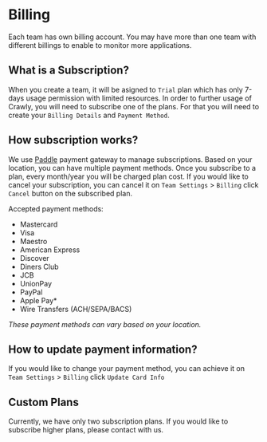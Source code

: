 # Billing

Each team has own billing account. You may have more than one team with different billings to enable to monitor more
applications.

## What is a Subscription?
When you create a team, it will be asigned to `Trial` plan which has only 7-days usage permission with limited
resources. In order to further usage of Crawly, you will need to subscribe one of the plans. For that you will need
to create your `Billing Details` and `Payment Method`. 
 
## How subscription works?
We use [Paddle](https://paddle.com/) payment gateway to manage subscriptions. Based on your location, you can have multiple payment methods.
Once you subscribe to a plan, every month/year you will be charged plan cost. If you would like to cancel your
subscription, you can cancel it on `Team Settings` > `Billing` click `Cancel` button on the subscribed plan.
 
Accepted payment methods:
- Mastercard
- Visa
- Maestro
- American Express
- Discover
- Diners Club
- JCB
- UnionPay
- PayPal
- Apple Pay*
- Wire Transfers (ACH/SEPA/BACS)

_These payment methods can vary based on your location._

## How to update payment information?
If you would like to change your payment method, you can achieve it on `Team Settings` > `Billing` click `Update Card
 Info`
 
## Custom Plans
Currently, we have only two subscription plans. If you would like to subscribe higher plans, please contact with us.